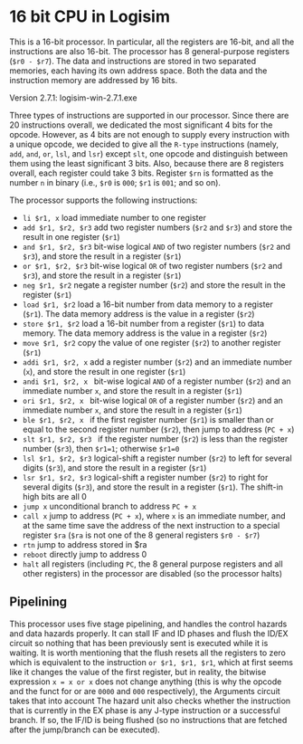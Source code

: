# 16 bit CPU in Logisim
This is a 16-bit processor. In particular, all the registers are 16-bit, and all the instructions are also 16-bit.
The processor has 8 general-purpose registers (`$r0 - $r7`).
The data and instructions are stored in two separated memories, each having its own address space. Both the data and the instruction memory are addressed by 16 bits.

Version 2.7.1: logisim-win-2.7.1.exe

Three types of instructions are supported in our processor. Since there are 20 instructions overall, we dedicated the most significant 4 bits for the opcode. However, as 4 bits are not enough to supply every instruction with a unique opcode, we decided to give all the `R-type` instructions (namely, `add`, `and`, `or`, `lsl`, and `lsr`) except `slt`, one opcode and distinguish between them using the least significant 3 bits. Also, because there are 8 registers overall, each register could take 3 bits. Register `$rn` is formatted as the number `n` in binary (i.e., `$r0` is `000`; `$r1` is `001`; and so on).


The processor supports the following instructions:
+ `li $r1, x` load immediate number to one register
+ `add $r1, $r2, $r3` add two register numbers (`$r2` and `$r3`) and store the result in one register (`$r1`)
+ `and $r1, $r2, $r3` bit-wise logical `AND` of two register numbers (`$r2` and `$r3`), and store the result in a register (`$r1`)
+ `or $r1, $r2, $r3`  bit-wise logical `OR` of two register numbers (`$r2` and `$r3`), and store the result in a register (`$r1`)
+ `neg $r1, $r2`      negate a register number (`$r2`) and store the result in the register (`$r1`)
+ `load $r1, $r2`     load a 16-bit number from data memory to a register (`$r1`). The data memory address is the value in a register (`$r2`)
+ `store $r1, $r2`    load a 16-bit number from a register (`$r1`) to data memory. The data memory address is the value in a register (`$r2`)
+ `move $r1, $r2`     copy the value of one register (`$r2`) to another register (`$r1`)
+ `addi $r1, $r2, x`  add a register number (`$r2`) and an immediate number (`x`), and store the result in one register (`$r1`)
+ `andi $r1, $r2, x ` bit-wise logical `AND` of a register number (`$r2`) and an immediate number `x`, and store the result in a register (`$r1`)
+ `ori $r1, $r2, x `  bit-wise logical `OR` of a register number (`$r2`) and an immediate number `x`, and store the result in a register (`$r1`)
+ `ble $r1, $r2, x `  if the first register number (`$r1`) is smaller than or equal to the second register number (`$r2`), then jump to address (`PC + x`)
+ `slt $r1, $r2, $r3 ` if the register number (`$r2`) is less than the register number (`$r3`), then `$r1=1`; otherwise `$r1=0`
+ `lsl $r1, $r2, $r3` logical-shift a register number (`$r2`) to left for several digits (`$r3`), and store the result in a register (`$r1`)
+ `lsr $r1, $r2, $r3` logical-shift a register number (`$r2`) to right for several digits (`$r3`), and store the result in a register (`$r1`). The shift-in high bits are all 0
+ `jump x`            unconditional branch to address `PC + x`
+ `call x`            jump to address (`PC + x`), where `x` is an immediate number, and at the same time save the address of the next instruction to a special register `$ra` (`$ra` is not one of the 8 general registers `$r0 - $r7`)
+ `rtn`               jump to address stored in $ra
+ `reboot`            directly jump to address 0
+ `halt`              all registers (including `PC`, the 8 general purpose registers and all other registers) in the processor are disabled (so the processor halts)

## Pipelining
This processor uses five stage pipelining, and handles the control hazards and data hazards properly. It can stall IF and ID phases and flush the ID/EX circuit so nothing that has been previously sent is executed while it is waiting.
It is worth mentioning that the flush resets all the registers to zero which is equivalent to the instruction `or $r1, $r1, $r1`, which at first seems like it changes the value of the first register, but in reality, the bitwise expression `x = x or x` does not change anything (this is why the opcode and the funct for or are `0000` and `000` respectively), the Arguments circuit takes that into account
The hazard unit also checks whether the instruction that is currently in the EX phase is any J-type instruction or a successful branch. If so, the IF/ID is being flushed (so no instructions that are fetched after the jump/branch can be executed).

